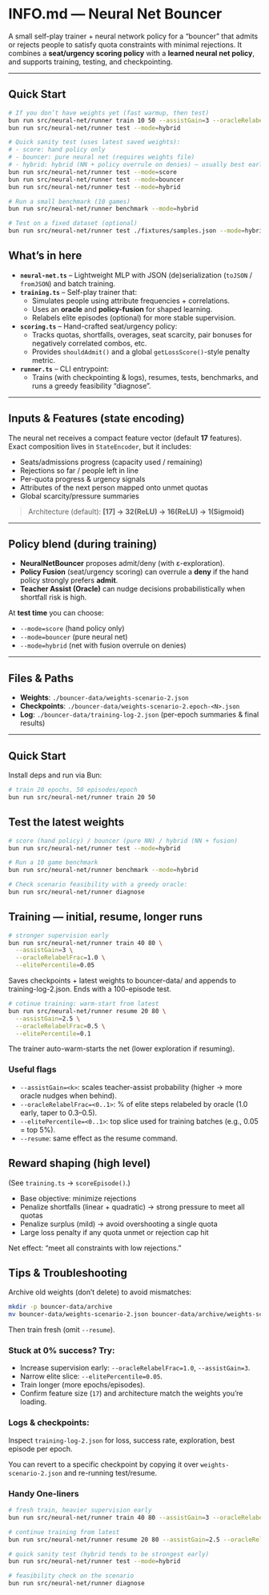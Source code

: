 # INFO.md — Neural Net Bouncer

A small self-play trainer + neural network policy for a “bouncer” that admits or rejects people to satisfy quota constraints with minimal rejections. It combines a **seat/urgency scoring policy** with a **learned neural net policy**, and supports training, testing, and checkpointing.

---

## Quick Start

```bash
# If you don’t have weights yet (fast warmup, then test)
bun run src/neural-net/runner train 10 50 --assistGain=3 --oracleRelabelFrac=1 --elitePercentile=0.05
bun run src/neural-net/runner test --mode=hybrid

# Quick sanity test (uses latest saved weights):
# - score: hand policy only
# - bouncer: pure neural net (requires weights file)
# - hybrid: hybrid (NN + policy overrule on denies) — usually best early on
bun run src/neural-net/runner test --mode=score
bun run src/neural-net/runner test --mode=bouncer
bun run src/neural-net/runner test --mode=hybrid

# Run a small benchmark (10 games)
bun run src/neural-net/runner benchmark --mode=hybrid

# Test on a fixed dataset (optional)
bun run src/neural-net/runner test ./fixtures/samples.json --mode=hybrid
```

## What’s in here

- **`neural-net.ts`** – Lightweight MLP with JSON (de)serialization (`toJSON` / `fromJSON`) and batch training.
- **`training.ts`** – Self-play trainer that:
  - Simulates people using attribute frequencies + correlations.
  - Uses an **oracle** and **policy-fusion** for shaped learning.
  - Relabels elite episodes (optional) for more stable supervision.
- **`scoring.ts`** – Hand-crafted seat/urgency policy:
  - Tracks quotas, shortfalls, overages, seat scarcity, pair bonuses for negatively correlated combos, etc.
  - Provides `shouldAdmit()` and a global `getLossScore()`-style penalty metric.
- **`runner.ts`** – CLI entrypoint:
  - Trains (with checkpointing & logs), resumes, tests, benchmarks, and runs a greedy feasibility “diagnose”.

---

## Inputs & Features (state encoding)

The neural net receives a compact feature vector (default **17** features). Exact composition lives in `StateEncoder`, but it includes:

- Seats/admissions progress (capacity used / remaining)
- Rejections so far / people left in line
- Per-quota progress & urgency signals
- Attributes of the next person mapped onto unmet quotas
- Global scarcity/pressure summaries

> Architecture (default): **[17] → 32(ReLU) → 16(ReLU) → 1(Sigmoid)**

---

## Policy blend (during training)

- **NeuralNetBouncer** proposes admit/deny (with ε-exploration).
- **Policy Fusion** (seat/urgency scoring) can overrule a **deny** if the hand policy strongly prefers **admit**.
- **Teacher Assist (Oracle)** can nudge decisions probabilistically when shortfall risk is high.

At **test time** you can choose:

- `--mode=score` (hand policy only)
- `--mode=bouncer` (pure neural net)
- `--mode=hybrid` (net with fusion overrule on denies)

---

## Files & Paths

- **Weights**: `./bouncer-data/weights-scenario-2.json`
- **Checkpoints**: `./bouncer-data/weights-scenario-2.epoch-<N>.json`
- **Log**: `./bouncer-data/training-log-2.json` (per-epoch summaries & final results)

---

## Quick Start

Install deps and run via Bun:

```bash
# train 20 epochs, 50 episodes/epoch
bun run src/neural-net/runner train 20 50
```

## Test the latest weights

```bash
# score (hand policy) / bouncer (pure NN) / hybrid (NN + fusion)
bun run src/neural-net/runner test --mode=hybrid

# Run a 10 game benchmark
bun run src/neural-net/runner benchmark --mode=hybrid

# Check scenario feasibility with a greedy oracle:
bun run src/neural-net/runner diagnose
```

## Training — initial, resume, longer runs

```bash
# stronger supervision early
bun run src/neural-net/runner train 40 80 \
  --assistGain=3 \
  --oracleRelabelFrac=1.0 \
  --elitePercentile=0.05

```

Saves checkpoints + latest weights to bouncer-data/ and appends to training-log-2.json. Ends with a 100-episode test.

```bash
# cotinue training: warm-start from latest
bun run src/neural-net/runner resume 20 80 \
  --assistGain=2.5 \
  --oracleRelabelFrac=0.5 \
  --elitePercentile=0.1
```

The trainer auto-warm-starts the net (lower exploration if resuming).

### Useful flags

- `--assistGain=<k>`: scales teacher-assist probability (higher → more oracle nudges when behind).
- `--oracleRelabelFrac=<0..1>`: % of elite steps relabeled by oracle (1.0 early, taper to 0.3–0.5).
- `--elitePercentile=<0..1>`: top slice used for training batches (e.g., 0.05 = top 5%).
- `--resume`: same effect as the resume command.

## Reward shaping (high level)

(See `training.ts` → `scoreEpisode()`.)

- Base objective: minimize rejections
- Penalize shortfalls (linear + quadratic) → strong pressure to meet all quotas
- Penalize surplus (mild) → avoid overshooting a single quota
- Large loss penalty if any quota unmet or rejection cap hit

Net effect: “meet all constraints with low rejections.”

## Tips & Troubleshooting

Archive old weights (don’t delete) to avoid mismatches:

```bash
mkdir -p bouncer-data/archive
mv bouncer-data/weights-scenario-2.json bouncer-data/archive/weights-scenario-2.$(date +%s).json
```

Then train fresh (omit `--resume`).

### Stuck at 0% success? Try:

- Increase supervision early: `--oracleRelabelFrac=1.0`, `--assistGain=3`.
- Narrow elite slice: `--elitePercentile=0.05`.
- Train longer (more epochs/episodes).
- Confirm feature size (`17`) and architecture match the weights you’re loading.

### Logs & checkpoints:

Inspect `training-log-2.json` for loss, success rate, exploration, best episode per epoch.

You can revert to a specific checkpoint by copying it over `weights-scenario-2.json` and re-running test/resume.

### Handy One-liners

```bash
# fresh train, heavier supervision early
bun run src/neural-net/runner train 40 80 --assistGain=3 --oracleRelabelFrac=1 --elitePercentile=0.05

# continue training from latest
bun run src/neural-net/runner resume 20 80 --assistGain=2.5 --oracleRelabelFrac=0.5 --elitePercentile=0.1

# quick sanity test (hybrid tends to be strongest early)
bun run src/neural-net/runner test --mode=hybrid

# feasibility check on the scenario
bun run src/neural-net/runner diagnose
```
